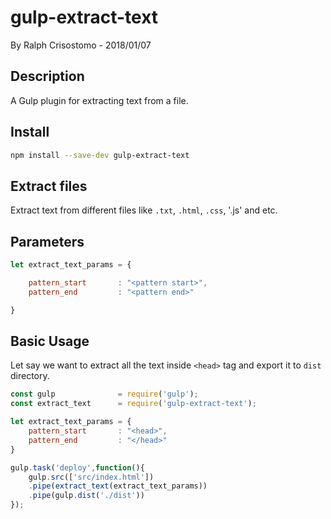 # gulp-extract-text
By Ralph Crisostomo - 2018/01/07

## Description
A Gulp plugin for extracting text from a file.

## Install
```bash
npm install --save-dev gulp-extract-text
```

## Extract files
Extract text from different files like `.txt`, `.html`, `.css`, '.js' and etc.

## Parameters
```javascript
let extract_text_params = {

    pattern_start       : "<pattern start>",
    pattern_end         : "<pattern end>"

}
```

## Basic Usage
Let say we want to extract all the text inside `<head>` tag and export it to `dist` directory.

```javascript
const gulp              = require('gulp');
const extract_text      = require('gulp-extract-text');

let extract_text_params = {
    pattern_start       : "<head>",
    pattern_end         : "</head>"
}

gulp.task('deploy',function(){
    gulp.src(['src/index.html'])
    .pipe(extract_text(extract_text_params))
    .pipe(gulp.dist('./dist'))
});

```